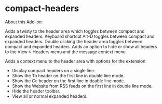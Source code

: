 # compact-headers
About this Add-on:

Adds a twisty to the header area which toggles between compact and expanded headers.
Keyboard shortcut Alt-D toggles between compact and expanded headers.
Double clicking the header area toggles between compact and expanded headers.
Adds an option to hide or show all headers to the View > Headers menu and the message context menu.

Adds a context menu to the header area with options for the extension:
- Display compact headers on a single line.
- Show the To header on the first line in double line mode.
- Show the Cc header on the first line in double line mode.
- Show the Website from RSS feeds on the first line in double line mode.
- Hide the header toolbar.
- View all or normal expanded headers.
